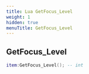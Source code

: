 ```yaml
---
title: Lua GetFocus_Level
weight: 1
hidden: true
menuTitle: GetFocus_Level
---
```

## GetFocus_Level
```lua
item:GetFocus_Level(); -- int
```